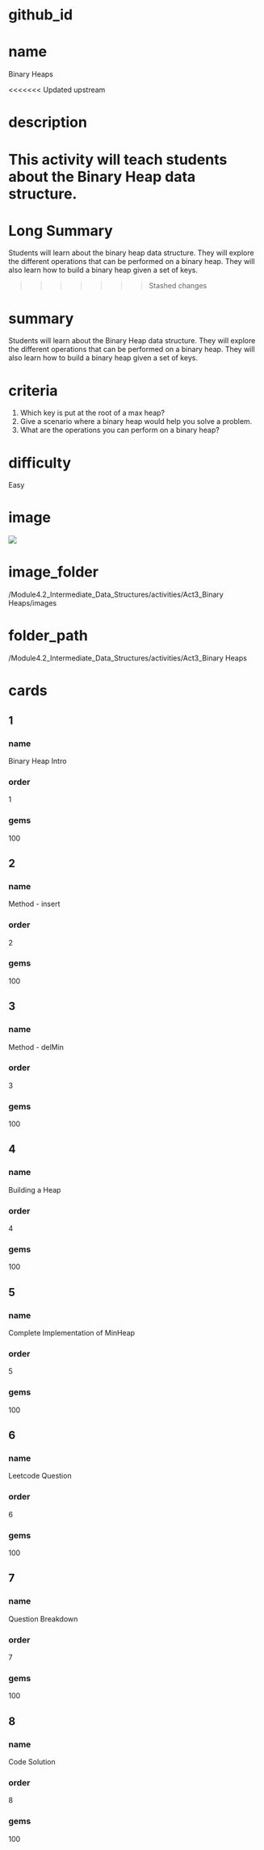 # github_id

# name
Binary Heaps

<<<<<<< Updated upstream
# description
This activity will teach students about the Binary Heap data structure.
=======
# Long Summary
Students will learn about the binary heap data structure. They will explore the different operations that can be performed on a binary heap. They will also learn how to build a binary heap given a set of keys.
>>>>>>> Stashed changes

# summary
Students will learn about the Binary Heap data structure. They will explore the different operations that can be performed on a binary heap. They will also learn how to build a binary heap given a set of keys.

# criteria
1. Which key is put at the root of a max heap?
2. Give a scenario where a binary heap would help you solve a problem.
3. What are the operations you can perform on a binary heap?

# difficulty
Easy

# image
<img src="images/heap.jpeg">

# image_folder
/Module4.2_Intermediate_Data_Structures/activities/Act3_Binary Heaps/images

# folder_path
/Module4.2_Intermediate_Data_Structures/activities/Act3_Binary Heaps

# cards

## 1

### name
Binary Heap Intro

### order
1

### gems
100

## 2

### name
Method - insert

### order
2

### gems 
100

## 3

### name
Method - delMin

### order
3

### gems
100

## 4

### name
Building a Heap

### order
4

### gems
100

## 5

### name
Complete Implementation of MinHeap

### order
5

### gems
100

## 6

### name
Leetcode Question

### order
6

### gems
100

## 7

### name
Question Breakdown

### order
7

### gems
100

## 8

### name
Code Solution

### order
8

### gems
100




